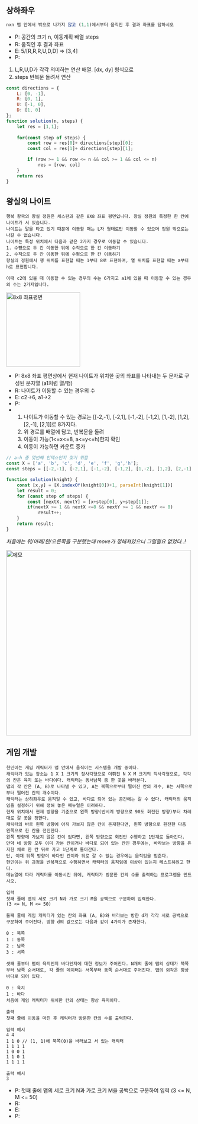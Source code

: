 ## 상하좌우

```js
nxn 맵 안에서 밖으로 나가지 않고 (1,1)에서부터 움직인 후 결과 좌표를 답하시오
```

- P: 공간의 크기 n, 이동계획 배열 steps
- R: 움직인 후 결과 좌표
- E: 5/[R,R,R,U,D,D] => [3,4]
- P:
1. L,R,U,D가 각각 의미하는 연산 배열. [dx, dy] 형식으로
2. steps 반복문 돌려서 연산

```js
const directions = {
    L: [0, -1],
    R: [0, 1],
    U: [-1, 0],
    D: [1, 0]
};
function solution(n, steps) {
    let res = [1,1];
    
    for(const step of steps) {
        const row = res[0]+ directions[step][0];
        const col = res[1]+ directions[step][1];

        if (row >= 1 && row <= n && col >= 1 && col <= n)
            res = [row, col]
    }
    return res
}
```

## 왕실의 나이트

```
행복 왕국의 왕실 정원은 체스판과 같은 8X8 좌표 평면입니다. 왕실 정원의 특정한 한 칸에 나이트가 서 있습니다.
나이트는 말을 타고 있기 때문에 이동할 때는 L자 형태로만 이동할 수 있으며 정원 밖으로는 나갈 수 없습니다.
나이트는 특정 위치에서 다음과 같은 2가지 경우로 이동할 수 있습니다.
1. 수평으로 두 칸 이동한 뒤에 수직으로 한 칸 이동하기
2. 수직으로 두 칸 이동한 뒤에 수평으로 한 칸 이동하기
왕실의 정원에서 행 위치를 표현할 때는 1부터 8로 표현하며, 열 위치를 표현할 때는 a부터 h로 표현합니다.

이때 c2에 있을 때 이동할 수 있는 경우의 수는 6가지고 a1에 있을 때 이동할 수 있는 경우의 수는 2가지입니다.
```

<img alt='8x8 좌표평면' src='https://github.com/pullingoff/algorithm/assets/50111853/a9fa4134-3003-46c3-bab1-35aec34ea949' width='200px' />

- P: 8x8 좌표 평면상에서 현재 나이트가 위치한 곳의 좌표를 나타내는 두 문자로 구성된 문자열 (a1처럼 열/행)
- R: 나이트가 이동할 수 있는 경우의 수
- E: c2->6, a1->2
- P:
- 1. 나이트가 이동할 수 있는 경로는 [[-2,-1], [-2,1], [-1,-2], [-1,2], [1,-2], [1,2], [2,-1], [2,1]]로 8가지다.
  2. 위 경로를 배열에 담고, 반복문을 돌려
  3. 이동이 가능(1<=x<=8, a<=y<=h)한지 확인
  4. 이동이 가능하면 카운트 증가

```js
// a-h 중 몇번째 인덱스인지 찾기 위함
const X = ['a', 'b', 'c', 'd', 'e', 'f', 'g','h'];
const steps = [[-2,-1], [-2,1], [-1,-2], [-1,2], [1,-2], [1,2], [2,-1], [2,1]];

function solution(knight) { 
    const [x,y] = [X.indexOf(knight[0])+1, parseInt(knight[1])]
    let result = 0;
    for (const step of steps) {
        const [nextX, nextY] = [x+step[0], y+step[1]];
        if(nextX >= 1 && nextX <=8 && nextY >= 1 && nextY <= 8)
            result++;
    }
    return result;
}
```

_처음에는 위/아래/왼/오른쪽을 구분했는데 move가 정해져있으니 그럴필요 없었다..!_

<img src='https://github.com/pullingoff/algorithm/assets/50111853/7d3478aa-568b-4a6f-b9a6-338c1e26e75d' width='500px' alt='메모' />

## 게임 개발

```
현민이는 게임 캐릭터가 맵 안에서 움직이는 시스템을 개발 중이다.
캐릭터가 있는 장소는 1 X 1 크기의 정사각형으로 이뤄진 N X M 크기의 직사각형으로, 각각의 칸은 육지 또는 바다이다. 캐릭터는 동서남북 중 한 곳을 바라본다.
맵의 각 칸은 (A, B)로 나타낼 수 있고, A는 북쪽으로부터 떨어진 칸의 개수, B는 서쪽으로부터 떨어진 칸의 개수이다.
캐릭터는 상하좌우로 움직일 수 있고, 바다로 되어 있는 공간에는 갈 수 없다. 캐릭터의 움직임을 설정하기 위해 정해 놓은 매뉴얼은 이러하다.
현재 위치에서 현재 방향을 기준으로 왼쪽 방향(반시계 방향으로 90도 회전한 방향)부터 차례대로 갈 곳을 정한다.
캐릭터의 바로 왼쪽 방향에 아직 가보지 않은 칸이 존재한다면, 왼쪽 방향으로 횐전한 다음 왼쪽으로 한 칸을 전진한다.
왼쪽 방향에 가보지 않은 칸이 없다면, 왼쪽 방향으로 회전만 수행하고 1단계로 돌아간다.
만약 네 방향 모두 이미 가본 칸이거나 바다로 되어 있는 칸인 경우에는, 바라보는 방향을 유지한 채로 한 칸 뒤로 가고 1단계로 돌아간다.
단, 이때 뒤쪽 방향이 바다인 칸이라 뒤로 갈 수 없는 경우에는 움직임을 멈춘다.
현민이는 위 과정을 반복적으로 수행하면서 캐릭터의 움직임에 이상이 있는지 테스트하려고 한다.
메뉴얼에 따라 캐릭터를 이동시킨 뒤에, 캐릭터가 방문한 칸의 수를 출력하는 프로그램을 만드시오.

입력
첫째 줄에 맵의 세로 크기 N과 가로 크기 M을 공백으로 구분하여 입력한다.
(3 <= N, M <= 50)

둘째 줄에 게임 캐릭터가 있는 칸의 좌표 (A, B)와 바라보는 방햔 d가 각각 서로 공백으로 구분하여 주어진다. 방향 d의 값으로는 다음과 같이 4가지가 존재한다.

0 : 북쪽
1 : 동쪽
2 : 남쪽
3 : 서쪽

셋째 줄부터 맵이 육지인지 바다인지에 대한 정보가 주어진다. N개의 줄에 맵의 상태가 북쪽부터 남쪽 순서대로, 각 줄의 데이터는 서쪽부터 동쪽 순서대로 주어진다. 맵의 외각은 항상 바다로 되어 있다.

0 : 육지
1 : 바다
처음에 게임 캐릭터가 위치한 칸의 상태는 항상 육지이다.

출력
첫째 줄에 이동을 마친 후 캐릭터가 방문한 칸의 수를 출력한다.

입력 예시
4 4
1 1 0 // (1, 1)에 북쪽(0)을 바라보고 서 있는 캐릭터
1 1 1 1
1 0 0 1
1 1 0 1
1 1 1 1

출력 예시
3
```

- P: 첫째 줄에 맵의 세로 크기 N과 가로 크기 M을 공백으로 구분하여 입력 (3 <= N, M <= 50)
- R:
- E:
- P:
